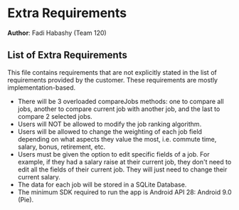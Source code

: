 # Extra Requirements

**Author**: Fadi Habashy (Team 120)

## List of Extra Requirements
This file contains requirements that are not explicitly stated in the list of requirements provided by the customer. These requirements are mostly implementation-based.

* There will be 3 overloaded compareJobs methods: one to compare all jobs, another to compare current job with another job, and the last to compare 2 selected jobs.
* Users will NOT be allowed to modify the job ranking algorithm.
* Users will be allowed to change the weighting of each job field depending on what aspects they value the most, i.e. commute time, salary, bonus, retirement, etc.
* Users must be given the option to edit specific fields of a job. For example, if they had a salary raise at their current job, they don't need to edit all the fields of their current job. They will just need to change their current salary. 
* The data for each job will be stored in a SQLite Database.
* The minimum SDK required to run the app is Android API 28: Android 9.0 (Pie). 
